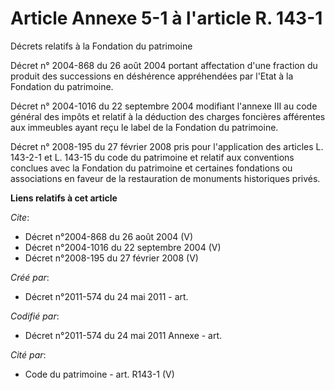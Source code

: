 # Article Annexe 5-1 à l'article R. 143-1

Décrets relatifs à la Fondation du patrimoine

Décret n° 2004-868 du 26 août 2004 portant affectation d'une fraction du produit des successions en déshérence appréhendées
par l'Etat à la Fondation du patrimoine.

Décret n° 2004-1016 du 22 septembre 2004 modifiant l'annexe III au code général des impôts et relatif à la déduction des
charges foncières afférentes aux immeubles ayant reçu le label de la Fondation du patrimoine.

Décret n° 2008-195 du 27 février 2008 pris pour l'application des articles L. 143-2-1 et L. 143-15 du code du patrimoine et
relatif aux conventions conclues avec la Fondation du patrimoine et certaines fondations ou associations en faveur de la
restauration de monuments historiques privés.

**Liens relatifs à cet article**

_Cite_:

  - Décret n°2004-868 du 26 août 2004 (V)
  - Décret n°2004-1016 du 22 septembre 2004 (V)
  - Décret n°2008-195 du 27 février 2008 (V)

_Créé par_:

  - Décret n°2011-574 du 24 mai 2011  - art.

_Codifié par_:

  - Décret n°2011-574 du 24 mai 2011 Annexe - art.

_Cité par_:

  - Code du patrimoine - art. R143-1 (V)
